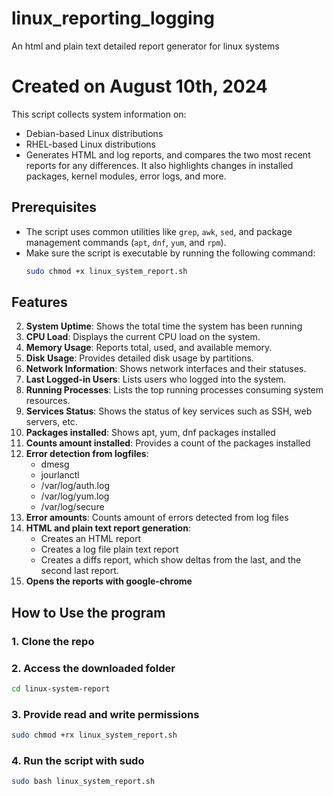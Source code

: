 # linux_reporting_logging
An html and plain text detailed report generator for linux systems

# Created on August 10th, 2024

This script collects system information on:
- Debian-based Linux distributions
- RHEL-based Linux distributions
- Generates HTML and log reports, and compares the two most recent reports for any differences. It also highlights changes in installed packages, kernel modules, error logs, and more.

## Prerequisites

- The script uses common utilities like `grep`, `awk`, `sed`, and package management commands (`apt`, `dnf`, `yum`, and `rpm`).
- Make sure the script is executable by running the following command:
  ```bash
  sudo chmod +x linux_system_report.sh
  ```
## Features
2. **System Uptime**: Shows the total time the system has been running
3. **CPU Load**: Displays the current CPU load on the system.
4. **Memory Usage**: Reports total, used, and available memory.
5. **Disk Usage**: Provides detailed disk usage by partitions.
6. **Network Information**: Shows network interfaces and their statuses.
7. **Last Logged-in Users**: Lists users who logged into the system.
8. **Running Processes**: Lists the top running processes consuming system resources.
9. **Services Status**: Shows the status of key services such as SSH, web servers, etc.
10. **Packages installed**: Shows apt, yum, dnf packages installed
11. **Counts amount installed**: Provides a count of the packages installed
12. **Error detection from logfiles**:
    - dmesg
    - jourlanctl
    - /var/log/auth.log
    - /var/log/yum.log
    - /var/log/secure
13. **Error amounts**: Counts amount of errors detected from log files
14. **HTML and plain text report generation**:
    - Creates an HTML report
    - Creates a log file plain text report
    - Creates a diffs report, which show deltas from the last, and the second last report.
15. **Opens the reports with google-chrome**

## How to Use the program

### 1. Clone the repo
### 2. Access the downloaded folder
```bash
cd linux-system-report
```
### 3. Provide read and write permissions
```bash
sudo chmod +rx linux_system_report.sh
```
### 4. Run the script with sudo
```bash
sudo bash linux_system_report.sh
```




